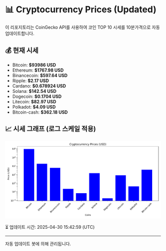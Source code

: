 
# 📊 Cryptocurrency Prices (Updated)

이 리포지토리는 CoinGecko API를 사용하여 코인 TOP 10 시세를 10분가격으로 자동 업데이트합니다.

## 💰 현재 시세
- Bitcoin: **$93986 USD**
- Ethereum: **$1767.98 USD**
- Binancecoin: **$597.64 USD**
- Ripple: **$2.17 USD**
- Cardano: **$0.678924 USD**
- Solana: **$142.54 USD**
- Dogecoin: **$0.1704 USD**
- Litecoin: **$82.97 USD**
- Polkadot: **$4.09 USD**
- Bitcoin-cash: **$362.18 USD**

## 📈 시세 그래프 (로그 스케일 적용)
![Crypto Prices](crypto_prices.png)

⏳ 업데이트 시간: 2025-04-30 15:42:59 (UTC)

---
자동 업데이트 봇에 의해 관리됩니다.
